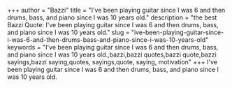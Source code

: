 +++
author = "Bazzi"
title = "I've been playing guitar since I was 6 and then drums, bass, and piano since I was 10 years old."
description = "the best Bazzi Quote: I've been playing guitar since I was 6 and then drums, bass, and piano since I was 10 years old."
slug = "ive-been-playing-guitar-since-i-was-6-and-then-drums-bass-and-piano-since-i-was-10-years-old"
keywords = "I've been playing guitar since I was 6 and then drums, bass, and piano since I was 10 years old.,bazzi,bazzi quotes,bazzi quote,bazzi sayings,bazzi saying,quotes, sayings,quote, saying, motivation"
+++
I've been playing guitar since I was 6 and then drums, bass, and piano since I was 10 years old.
